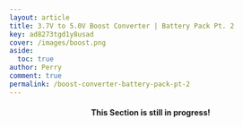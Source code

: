 ```yaml
---
layout: article
title: 3.7V to 5.0V Boost Converter | Battery Pack Pt. 2
key: ad8273tgd1y8usad
cover: /images/boost.png
aside:
  toc: true
author: Perry
comment: true
permalink: /boost-converter-battery-pack-pt-2
---
```

<center><h4>This Section is still in progress!</h4></center>

<!--more-->
